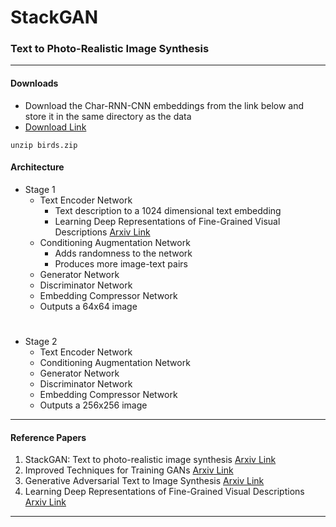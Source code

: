 # StackGAN
### Text to Photo-Realistic Image Synthesis
---
#### Downloads
- Download the Char-RNN-CNN embeddings from the link below and store it in the same directory as the data
- [Download Link](https://drive.google.com/file/d/0B3y_msrWZaXLT1BZdVdycDY5TEE)
```
unzip birds.zip
```
#### Architecture
- Stage 1
	- Text Encoder Network
		- Text description to a 1024 dimensional text embedding
		- Learning Deep Representations of Fine-Grained Visual Descriptions [Arxiv Link](https://arxiv.org/abs/1605.05395)
	- Conditioning Augmentation Network
		- Adds randomness to the network
		- Produces more image-text pairs
	- Generator Network
	- Discriminator Network
	- Embedding Compressor Network
	- Outputs a 64x64 image
#
- Stage 2
	- Text Encoder Network
	- Conditioning Augmentation Network
	- Generator Network
	- Discriminator Network
	- Embedding Compressor Network
	- Outputs a 256x256 image
---
#### Reference Papers
1. StackGAN: Text to photo-realistic image synthesis [Arxiv Link](https://arxiv.org/pdf/1612.03242.pdf)
2. Improved Techniques for Training GANs [Arxiv Link](https://arxiv.org/pdf/1606.03498.pdf)
3. Generative Adversarial Text to Image Synthesis [Arxiv Link](https://arxiv.org/pdf/1605.05396.pdf)
4. Learning Deep Representations of Fine-Grained Visual Descriptions [Arxiv Link](https://arxiv.org/abs/1605.05395)
---
